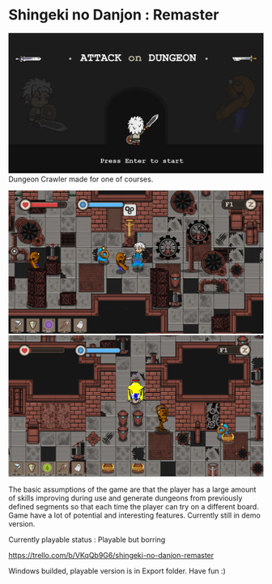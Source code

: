 # Shingeki no Danjon : Remaster
![Alt text](/Screenshots/Title.png?raw=true "Optional Title")
Dungeon Crawler made for one of courses. 

![Alt text](/Screenshots/InGame1.png?raw=true "Optional Title")
![Alt text](/Screenshots/InGame2.png?raw=true "Optional Title")

The basic assumptions of the game are that the player has a large amount of skills improving during use and generate dungeons from previously defined segments so that each time the player can try on a different board. Game have a lot of potential and interesting features. Currently still in demo version.

Currently playable status : Playable but borring

https://trello.com/b/VKqQb9G6/shingeki-no-danjon-remaster

Windows builded, playable version is in Export folder.
Have fun :)
